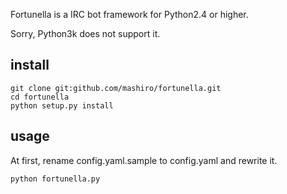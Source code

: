 Fortunella is a IRC bot framework for Python2.4 or higher.

Sorry, Python3k does not support it.

## install

    git clone git:github.com/mashiro/fortunella.git
	cd fortunella
	python setup.py install

## usage

At first, rename config.yaml.sample to config.yaml and rewrite it.

    python fortunella.py

